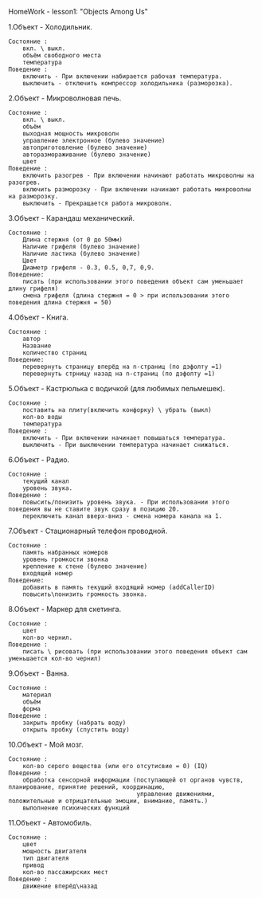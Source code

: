 HomeWork - lesson1:
"Objects Among Us"

1.Объект - Холодильник.
    
    Состояние :
        вкл. \ выкл.
        объём свободного места
        температура
    Поведение :
        включить - При включении набирается рабочая температура.
        выключить - отключить компрессор холодильника (разморозка).

2.Объект - Микроволновая печь.
    
    Состояние :
        вкл. \ выкл.
        объём
        выходная мощность микроволн
        управление электронное (булево значение)
        автоприготовление (булево значение)
        авторазмораживание (булево значение)
        цвет
    Поведение :
        включить разогрев - При включении начинают работать микроволны на разогрев.
        включить разморозку - При включении начинают работать микроволны на разморозку.
        выключить - Прекращается работа микроволн.

3.Объект - Карандаш механический.
    
    Состояние :
        Длина стержня (от 0 до 50мм)
        Наличие грифеля (булево значение)
        Наличие ластика (булево значение)
        Цвет
        Диаметр грифеля - 0.3, 0.5, 0,7, 0,9.
    Поведение:
        писать (при использовании этого поведения объект сам уменьшает длину грифеля)
        смена грифеля (длина стержня = 0 > при использовании этого поведения длина стержня = 50)

4.Объект - Книга.
    
    Состояние :
        автор
        Название
        количество страниц
    Поведение:
        перевернуть страницу вперёд на n-страниц (по дэфолту =1)
        перевернуть стрницу назад на n-страниц (по дэфолту =1)

5.Объект - Кастрюлька с водичкой (для любимых пельмешек).
    
    Состояние :
        поставить на плиту(включить конфорку) \ убрать (выкл)
        кол-во воды
        температура
    Поведение :
        включить - При включении начинает повышаться температура.
        выключить - При выключении температура начинает снижаться.

6.Объект - Радио.
    
    Состояние :
        текущий канал
        уровень звука.
    Поведение :
        повысить/понизить уровень звука. - При использовании этого поведения вы не ставите звук сразу в позицию 20.
        переключить канал вверх-вниз - смена номера канала на 1.

7.Объект - Стационарный телефон проводной.
    
    Состояние :
        память набранных номеров
        уровень громкости звонка
        крепление к стене (булево значение)
        входящий номер
    Поведение:
        добавить в память текущий входящий номер (addCallerID)
        повысить\понизить громкость звонка.

8.Объект - Маркер для скетинга.
    
    Состояние :
        цвет
        кол-во чернил.
    Поведение :
        писать \ рисовать (при использовании этого поведения объект сам уменьшается кол-во чернил)

9.Объект - Ванна.
    
    Состояние :
        материал
        объём
        форма
    Поведение :
        закрыть пробку (набрать воду)
        открыть пробку (спустить воду)

10.Объект - Мой мозг.
    
    Состояние :
        кол-во серого вещества (или его отсутисвие = 0) (IQ)
    Поведение :
        обработка сенсорной информации (поступающей от органов чувств, планирование, принятие решений, координацию,
                                        управление движениями, положительные и отрицательные эмоции, внимание, память.)
        выполнение психических функций

11.Объект - Автомобиль.
    
    Состояние :
        цвет
        мощность двигателя
        тип двигателя
        привод
        кол-во пассажирских мест
    Поведение :
        движение вперёд\назад
        